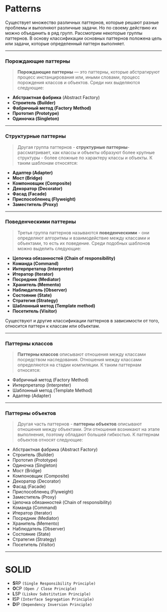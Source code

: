 # Patterns
Существует множество различных паттернов, которые решают разные проблемы и выполняют различные задачи. Но по своему действию их можно объединить в ряд групп. Рассмотрим некоторые группы паттернов. В основу классификации основных паттернов положена цель или задачи, которые определенный паттерн выполняет.
***

### Порождающие паттерны
> **Порождающие паттерны** — это паттерны, которые абстрагируют процесс инстанцирования или, иными словами, процесс порождения классов и объектов. Среди них выделяются следующие:
* **Абстрактная фабрика** (Abstract Factory)
* **Строитель (Builder)**
* **Фабричный метод (Factory Method)**
* **Прототип (Prototype)**
* **Одиночка (Singleton)**
*** 

### Cтруктурные паттерны
> Другая группа паттернов - **структурные паттерны**- рассматривает, как классы и объекты образуют более крупные структуры - более сложные по характеру классы и объекты. К таким шаблонам относятся:
* **Адаптер (Adapter)**
* **Мост (Bridge)**
* **Компоновщик (Composite)**
* **Декоратор (Decorator)**
* **Фасад (Facade)**
* **Приспособленец (Flyweight)**
* **Заместитель (Proxy)**
***

### Поведенческими паттерны
>Третья группа паттернов называются **поведенческими** - они определяют алгоритмы и взаимодействие между классами и объектами, то есть их поведение. Среди подобных шаблонов можно выделить следующие:
* **Цепочка обязанностей (Chain of responsibility)**
* **Команда (Command)**
* **Интерпретатор (Interpreter)**
* **Итератор (Iterator)**
* **Посредник (Mediator)**
* **Хранитель (Memento)**
* **Наблюдатель (Observer)**
* **Состояние (State)**
* **Стратегия (Strategy)**
* **Шаблонный метод (Template method)**
* **Посетитель (Visitor)**  

Существуют и другие классификации паттернов в зависимости от того, относится паттерн к классам или объектам.
***

### Паттерны классов
>**Паттерны классов** описывают отношения между классами посредством наследования. Отношения между классами определяются на стадии компиляции. К таким паттернам относятся:
* Фабричный метод (Factory Method)
* Интерпретатор (Interpreter)
* Шаблонный метод (Template Method)
* Адаптер (Adapter)
***

### Паттерны объектов
>Другая часть паттернов - **паттерны объектов** описывают отношения между объектами. Эти отношения возникают на этапе выполнения, поэтому обладают большей гибкостью. К паттернам объектов относят следующие:
* Абстрактная фабрика (Abstract Factory)
* Строитель (Builder)
* Прототип (Prototype)
* Одиночка (Singleton)
* Мост (Bridge)
* Компоновщик (Composite)
* Декоратор (Decorator)
* Фасад (Facade)
* Приспособленец (Flyweight)
* Заместитель (Proxy)
* Цепочка обязанностей (Chain of responsibility)
* Команда (Command)
* Итератор (Iterator)
* Посредник (Mediator)
* Хранитель (Memento)
* Наблюдатель (Observer)
* Состояние (State)
* Стратегия (Strategy)
* Посетитель (Visitor)
***

# SOLID
* **S**RP `(Single Responsibility Principle)`
* **O**CP `(Open / Close Principle)`
* **L**SP `(Liskov Substitution Principle)`
* **I**SP `(Interface Segregation Principle)`
* **D**IP `(Dependency Inversion Principle)`